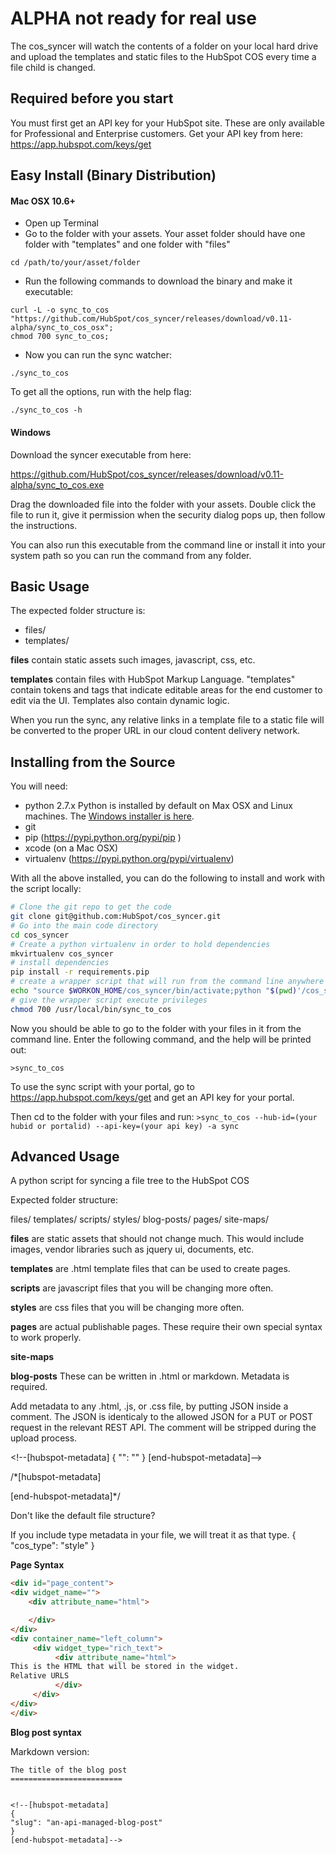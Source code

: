 ALPHA not ready for real use
=================================

The cos_syncer will watch the contents of a folder on your local hard drive and upload the templates and static files to the HubSpot COS every time a file child is changed.

Required before you start
----------------------------------

You must first get an API key for your HubSpot site.  These are only available for Professional and Enterprise customers.  Get your API key from here: https://app.hubspot.com/keys/get


Easy Install (Binary Distribution)
--------------------------------


#### Mac OSX 10.6+

* Open up Terminal
* Go to the folder with your assets.  Your asset folder should have one folder with "templates" and one folder with "files"

```
cd /path/to/your/asset/folder
```

* Run the following commands to download the binary and make it executable:

```
curl -L -o sync_to_cos "https://github.com/HubSpot/cos_syncer/releases/download/v0.11-alpha/sync_to_cos_osx";
chmod 700 sync_to_cos;
```

* Now you can run the sync watcher:

```
./sync_to_cos
```

To get all the options, run with the help flag:

```
./sync_to_cos -h
```                


#### Windows

Download the syncer executable from here:

https://github.com/HubSpot/cos_syncer/releases/download/v0.11-alpha/sync_to_cos.exe

Drag the downloaded file into the folder with your assets.  Double click the file to run it, give it permission when the security dialog pops up, then follow the instructions.

You can also run this executable from the command line or install it into your system path so you can run the command from any folder.



Basic Usage
--------------------------
The expected folder structure is:

* files/
* templates/

**files** contain static assets such images, javascript, css, etc.

**templates** contain files with HubSpot Markup Language.  "templates" contain tokens and tags that indicate editable areas for the end customer to edit via the UI.  Templates also contain dynamic logic.

When you run the sync, any relative links in a template file to a static file will be converted to the proper URL in our cloud content delivery network.

Installing from the Source
-----------------------------------

You will need:
* python 2.7.x Python is installed by default on Max OSX and Linux machines.  The [Windows installer is here](http://www.python.org/ftp/python/2.7.5/python-2.7.5.msi).
* git
* pip (https://pypi.python.org/pypi/pip )
* xcode (on a Mac OSX)
* virtualenv (https://pypi.python.org/pypi/virtualenv)

With all the above installed, you can do the following to install and work with the script locally:

```bash
# Clone the git repo to get the code
git clone git@github.com:HubSpot/cos_syncer.git
# Go into the main code directory
cd cos_syncer
# Create a python virtualenv in order to hold dependencies
mkvirtualenv cos_syncer
# install dependencies
pip install -r requirements.pip
# create a wrapper script that will run from the command line anywhere
echo "source $WORKON_HOME/cos_syncer/bin/activate;python "$(pwd)'/cos_syncer/sync_to_cos.py $*' > "/usr/local/bin/sync_to_cos"
# give the wrapper script execute privileges
chmod 700 /usr/local/bin/sync_to_cos
```

Now you should be able to go to the folder with your files in it from the command line.  Enter the following command, and the help will be printed out:
```
>sync_to_cos
``` 

To use the sync script with your portal, go to https://app.hubspot.com/keys/get and get an API key for your portal.

Then cd to the folder with your files and run:
```>sync_to_cos --hub-id=(your hubid or portalid) --api-key=(your api key) -a sync```


Advanced Usage
----------------------------------------

A python script for syncing a file tree to the HubSpot COS


Expected folder structure:

files/
templates/
scripts/
styles/
blog-posts/
pages/
site-maps/

**files** are static assets that should not change much.  This would include images, vendor libraries such as jquery ui, documents, etc.  

**templates** are .html template files that can be used to create pages.

**scripts** are javascript files that you will be changing more often.

**styles** are css files that you will be changing more often.

**pages** are actual publishable pages.  These require their own special syntax to work properly.

**site-maps**

**blog-posts** These can be written in .html or markdown.  Metadata is required.


Add metadata to any .html, .js, or .css file, by putting JSON inside a comment.  The JSON is identicaly to the allowed JSON for a PUT or POST request in the relevant REST API.  The comment will be stripped during the upload process.

&lt;!--[hubspot-metadata]
{
    "": ""
}
[end-hubspot-metadata]--&gt;

/\*[hubspot-metadata]

[end-hubspot-metadata]\*/


Don't like the default file structure?

If you include type metadata in your file, we will treat it as that type.
{
   "cos_type": "style"
}

**Page Syntax**

```html
<div id="page_content">
<div widget_name="">
    <div attribute_name="html">

    </div>
</div>
<div container_name="left_column">
     <div widget_type="rich_text">
          <div attribute_name="html">
This is the HTML that will be stored in the widget.
Relative URLS
          </div>
     </div>
</div>
</div>
```




**Blog post syntax**

Markdown version:
```
The title of the blog post
=========================


<!--[hubspot-metadata]
{ 
"slug": "an-api-managed-blog-post"
}
[end-hubspot-metadata]-->

```
